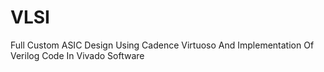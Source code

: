# VLSI
Full Custom ASIC Design Using Cadence Virtuoso And Implementation Of Verilog Code In Vivado Software
